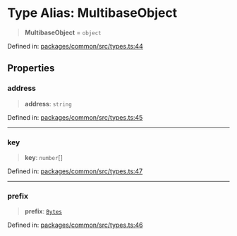 # Type Alias: MultibaseObject

> **MultibaseObject** = `object`

Defined in: [packages/common/src/types.ts:44](https://github.com/dcdpr/did-btcr2-js/blob/c82bc5c69016e1146a0c52c6e6b21621f5abd6d4/packages/common/src/types.ts#L44)

## Properties

### address

> **address**: `string`

Defined in: [packages/common/src/types.ts:45](https://github.com/dcdpr/did-btcr2-js/blob/c82bc5c69016e1146a0c52c6e6b21621f5abd6d4/packages/common/src/types.ts#L45)

***

### key

> **key**: `number`[]

Defined in: [packages/common/src/types.ts:47](https://github.com/dcdpr/did-btcr2-js/blob/c82bc5c69016e1146a0c52c6e6b21621f5abd6d4/packages/common/src/types.ts#L47)

***

### prefix

> **prefix**: [`Bytes`](Bytes.md)

Defined in: [packages/common/src/types.ts:46](https://github.com/dcdpr/did-btcr2-js/blob/c82bc5c69016e1146a0c52c6e6b21621f5abd6d4/packages/common/src/types.ts#L46)
